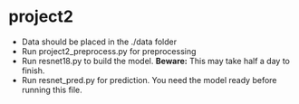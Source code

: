 # project2
- Data should be placed in the ./data folder
- Run project2_preprocess.py for preprocessing
- Run resnet18.py to build the model. **Beware:** This may take half a day to finish.
- Run resnet_pred.py for prediction. You need the model ready before running this file.

